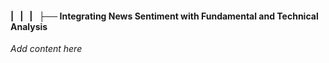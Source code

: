 #### |   |   |   ├── Integrating News Sentiment with Fundamental and Technical Analysis

*Add content here*